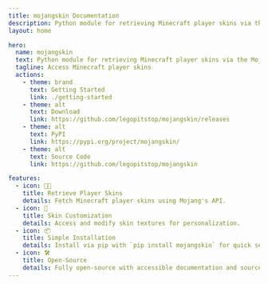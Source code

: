 ```yaml
---
title: mojangskin Documentation
description: Python module for retrieving Minecraft player skins via the Mojang API.
layout: home

hero:
  name: mojangskin
  text: Python module for retrieving Minecraft player skins via the Mojang API.
  tagline: Access Minecraft player skins
  actions:
    - theme: brand
      text: Getting Started
      link: ./getting-started
    - theme: alt
      text: Download
      link: https://github.com/legopitstop/mojangskin/releases
    - theme: alt
      text: PyPI
      link: https://pypi.org/project/mojangskin/
    - theme: alt
      text: Source Code
      link: https://github.com/legopitstop/mojangskin

features:
  - icon: 🧑‍💻
    title: Retrieve Player Skins
    details: Fetch Minecraft player skins using Mojang's API.
  - icon: 🎨
    title: Skin Customization
    details: Access and modify skin textures for personalization.
  - icon: 📦
    title: Simple Installation
    details: Install via pip with `pip install mojangskin` for quick setup.
  - icon: 🛠️
    title: Open-Source
    details: Fully open-source with accessible documentation and source code.
---
```

